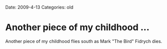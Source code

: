 Date: 2009-4-13
Categories: old

# Another piece of my childhood ...

Another piece of my childhood flies south as Mark "The Bird" Fidrych dies.
